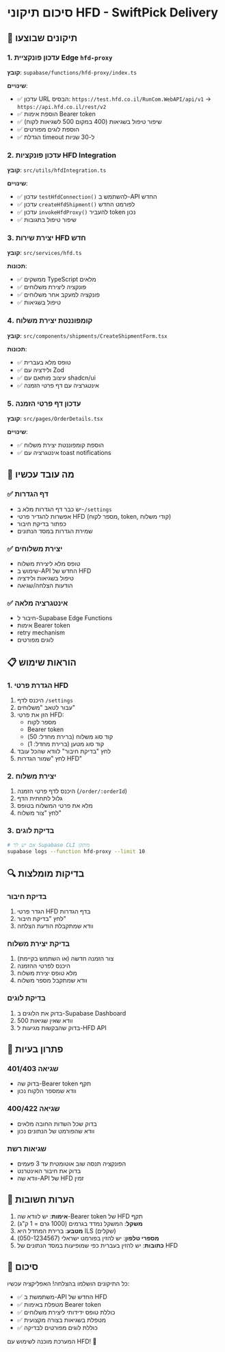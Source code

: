 # סיכום תיקוני HFD - SwiftPick Delivery

## 🔧 תיקונים שבוצעו

### 1. **עדכון פונקציית Edge `hfd-proxy`**
**קובץ**: `supabase/functions/hfd-proxy/index.ts`

**שינויים**:
- ✅ עדכון URL הבסיס: `https://test.hfd.co.il/RunCom.WebAPI/api/v1` → `https://api.hfd.co.il/rest/v2`
- ✅ הוספת אימות Bearer token
- ✅ שיפור טיפול בשגיאות (400 במקום 500 לשגיאות לקוח)
- ✅ הוספת לוגים מפורטים
- ✅ הגדלת timeout ל-30 שניות

### 2. **עדכון פונקציות HFD Integration**
**קובץ**: `src/utils/hfdIntegration.ts`

**שינויים**:
- ✅ עדכון `testHfdConnection()` להשתמש ב-API החדש
- ✅ עדכון `createHfdShipment()` לפורמט החדש
- ✅ עדכון `invokeHfdProxy()` להעביר token נכון
- ✅ שיפור טיפול בתגובות

### 3. **יצירת שירות HFD חדש**
**קובץ**: `src/services/hfd.ts`

**תכונות**:
- ✅ ממשקים TypeScript מלאים
- ✅ פונקציה ליצירת משלוחים
- ✅ פונקציה למעקב אחר משלוחים
- ✅ טיפול בשגיאות

### 4. **קומפוננטת יצירת משלוח**
**קובץ**: `src/components/shipments/CreateShipmentForm.tsx`

**תכונות**:
- ✅ טופס מלא בעברית
- ✅ ולידציה עם Zod
- ✅ עיצוב מותאם עם shadcn/ui
- ✅ אינטגרציה עם דף פרטי הזמנה

### 5. **עדכון דף פרטי הזמנה**
**קובץ**: `src/pages/OrderDetails.tsx`

**שינויים**:
- ✅ הוספת קומפוננטת יצירת משלוח
- ✅ אינטגרציה עם toast notifications

## 🎯 מה עובד עכשיו

### ✅ **דף הגדרות**
- יש כבר דף הגדרות מלא ב-`/settings`
- אפשרות להגדיר פרטי HFD (מספר לקוח, token, קודי משלוח)
- כפתור בדיקת חיבור
- שמירת הגדרות במסד הנתונים

### ✅ **יצירת משלוחים**
- טופס מלא ליצירת משלוח
- שימוש ב-API החדש של HFD
- טיפול בשגיאות ולידציה
- הודעות הצלחה/שגיאה

### ✅ **אינטגרציה מלאה**
- חיבור ל-Supabase Edge Functions
- אימות Bearer token
- retry mechanism
- לוגים מפורטים

## 📋 הוראות שימוש

### 1. **הגדרת פרטי HFD**
1. היכנס לדף `/settings`
2. עבור לטאב "משלוחים"
3. הזן את פרטי HFD:
   - מספר לקוח
   - Bearer token
   - קוד סוג משלוח (ברירת מחדל: 50)
   - קוד סוג מטען (ברירת מחדל: 1)
4. לחץ "בדיקת חיבור" לוודא שהכל עובד
5. לחץ "שמור הגדרות HFD"

### 2. **יצירת משלוח**
1. היכנס לדף פרטי הזמנה (`/order/:orderId`)
2. גלול לתחתית הדף
3. מלא את פרטי המשלוח בטופס
4. לחץ "צור משלוח"

### 3. **בדיקת לוגים**
```bash
# אם יש לך Supabase CLI מותקן
supabase logs --function hfd-proxy --limit 10
```

## 🔍 בדיקות מומלצות

### בדיקת חיבור
1. הגדר פרטי HFD בדף הגדרות
2. לחץ "בדיקת חיבור"
3. וודא שמתקבלת הודעת הצלחה

### בדיקת יצירת משלוח
1. צור הזמנה חדשה (או השתמש בקיימת)
2. היכנס לפרטי ההזמנה
3. מלא טופס יצירת משלוח
4. וודא שמתקבל מספר משלוח

### בדיקת לוגים
1. בדוק את הלוגים ב-Supabase Dashboard
2. וודא שאין שגיאות 500
3. בדוק שהבקשות מגיעות ל-HFD API

## 🚨 פתרון בעיות

### שגיאה 401/403
- בדוק שה-Bearer token תקף
- וודא שמספר הלקוח נכון

### שגיאה 400/422
- בדוק שכל השדות החובה מלאים
- וודא שהפורמט של הנתונים נכון

### שגיאות רשת
- הפונקציה תנסה שוב אוטומטית עד 3 פעמים
- בדוק את חיבור האינטרנט
- וודא שה-API של HFD זמין

## 📝 הערות חשובות

1. **אימות**: יש לוודא שה-Bearer token של HFD תקף
2. **משקל**: המשקל נמדד בגרמים (1000 גרם = 1 ק"ג)
3. **מטבע**: ברירת המחדל היא ILS (שקלים)
4. **מספרי טלפון**: יש להזין בפורמט ישראלי (050-1234567)
5. **כתובות**: יש להזין בעברית כפי שמופיעות במסד הנתונים של HFD

## 🎉 סיכום

כל התיקונים הושלמו בהצלחה! האפליקציה עכשיו:
- ✅ משתמשת ב-API החדש של HFD
- ✅ מטפלת באימות Bearer token
- ✅ כוללת טופס ידידותי ליצירת משלוחים
- ✅ מטפלת בשגיאות בצורה מקצועית
- ✅ כוללת לוגים מפורטים לבדיקה

המערכת מוכנה לשימוש עם HFD! 🚀 